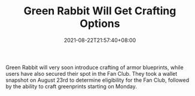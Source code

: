 ﻿---
title: "Green Rabbit Will Get Crafting Options"
date: 2021-08-22T21:57:40+08:00
lastmod: 2021-08-22T16:45:40+08:00
draft: false
authors: ["Strong"]
description: "Green Rabbit will very soon introduce crafting of armor blueprints, while users have also secured their spot in the Fan Club. They took a wallet snapshot on August 23rd to determine eligibility for the Fan Club, followed by the ability to craft greenprints starting on Monday."
featuredImage: "green-rabbit-will-get-crafting-options.png"
tags: ["Strategy Games","Play to Earn"]
categories: ["news"]
news: ["Strategy Games"]
weight: 
lightgallery: true
pinned: false
recommend: false
recommend1: false
---

Green Rabbit will very soon introduce crafting of armor blueprints, while users have also secured their spot in the Fan Club. They took a wallet snapshot on August 23rd to determine eligibility for the Fan Club, followed by the ability to craft greenprints starting on Monday.

<!--more-->

